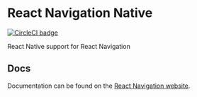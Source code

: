 # React Navigation Native

[![CircleCI badge](https://circleci.com/gh/react-navigation/react-navigation-native/tree/master.svg?style=shield)](https://circleci.com/gh/react-navigation/react-navigation-native/tree/master)

React Native support for React Navigation

## Docs

Documentation can be found on the [React Navigation website](https://reactnavigation.org/docs/getting-started.html).
